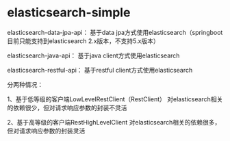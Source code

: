 # elasticsearch-simple

elasticsearch-data-jpa-api：
基于data jpa方式使用elasticsearch（springboot目前只能支持到elasticsearch 2.x版本，不支持5.x版本）

elasticsearch-java-api：
基于java client方式使用elasticsearch

elasticsearch-restful-api：
基于restful client方式使用elasticsearch

分两种情况：

1、基于低等级的客户端LowLevelRestClient（RestClient）
    对elasticsearch相关的依赖很少，但对请求响应参数的封装不灵活
    
2、基于高等级的客户端RestHighLevelClient
    对elasticsearch相关的依赖很多，但对请求响应参数的封装灵活

